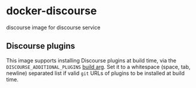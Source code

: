 # docker-discourse

discourse image for discourse service

## Discourse plugins

This image supports installing Discourse plugins at build time, via the `DISCOURSE_ADDITIONAL_PLUGINS` [build arg](https://docs.docker.com/engine/reference/builder/#/arg). Set it to a whitespace (space, tab, newline) separated list if valid `git` URLs of plugins to be installed at build time.
